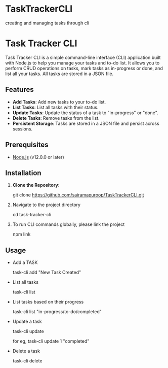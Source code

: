 # TaskTrackerCLI
creating and managing tasks through cli

# Task Tracker CLI

Task Tracker CLI is a simple command-line interface (CLI) application built with Node.js to help you manage your tasks and to-do list. It allows you to perform CRUD operations on tasks, mark tasks as in-progress or done, and list all your tasks. All tasks are stored in a JSON file.

## Features

- **Add Tasks**: Add new tasks to your to-do list.
- **List Tasks**: List all tasks with their status.
- **Update Tasks**: Update the status of a task to "in-progress" or "done".
- **Delete Tasks**: Remove tasks from the list.
- **Persistent Storage**: Tasks are stored in a JSON file and persist across sessions.

## Prerequisites

- [Node.js](https://nodejs.org/) (v12.0.0 or later)

## Installation

1. **Clone the Repository**:

   git clone https://github.com/sairamapuroop/TaskTrackerCLI.git

2. Navigate to the project directory

   cd task-tracker-cli 

3. To run CLI commands globally, please link the project

   npm link

## Usage 

- Add a TASK

  task-cli add "New Task Created"

- List all tasks

  task-cli list

- List tasks based on their progress

  task-cli list "in-progress/to-do/completed"

- Update a task 

  task-cli update <task-id> <task-status> 

  for eg, 
  task-cli update 1 "completed"

- Delete a task

  task-cli delete <task-id>



